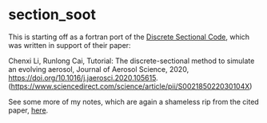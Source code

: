 # section_soot
This is starting off as a fortran port of the [Discrete Sectional Code](https://github.com/chenxi20JT/discrete-sectional-code/tree/master), which was written in support of their paper:

Chenxi Li, Runlong Cai, Tutorial: The discrete-sectional method to simulate an evolving aerosol, Journal of Aerosol Science, 2020, https://doi.org/10.1016/j.jaerosci.2020.105615.
(https://www.sciencedirect.com/science/article/pii/S002185022030104X)

See some more of my notes, which are again a shameless rip from the cited paper, [here](section_soot.md).

